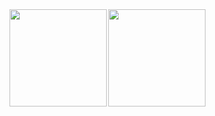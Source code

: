 <div align="center">
  <img height="170" src="https://github-readme-stats.vercel.app/api?username=liubox98&show_icons=true&theme=radical" />
  <img height="170" src="https://github-readme-stats.vercel.app/api/top-langs/?username=liubox98&layout=compact&theme=radical" />
</div>
